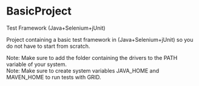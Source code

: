 # BasicProject
Test Framework (Java+Selenium+jUnit)

Project containing a basic test framework in (Java+Selenium+jUnit) so you do not have to start from scratch.

Note: Make sure to add the folder containing the drivers to the PATH variable of your system.   
Note: Make sure to create system variables JAVA_HOME and MAVEN_HOME to run tests with GRID.

